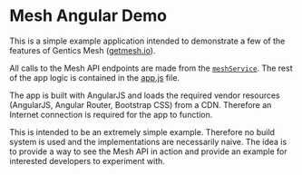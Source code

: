 # Mesh Angular Demo

This is a simple example application intended to demonstrate a few of the features of Gentics Mesh 
([getmesh.io](http://getmesh.io)).

All calls to the Mesh API endpoints are made from the [`meshService`](app/meshService.js). The rest of the 
app logic is contained in the [app.js](app/app.js) file.

The app is built with AngularJS and loads the required vendor resources (AngularJS, Angular Router, Bootstrap CSS)
from a CDN. Therefore an Internet connection is required for the app to function.

This is intended to be an extremely simple example. Therefore no build system is used and the implementations
are necessarily naive. The idea is to provide a way to see the Mesh API in action and provide an example for
interested developers to experiment with.